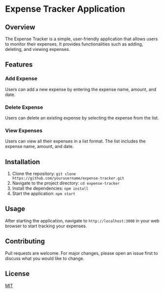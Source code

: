 # Expense Tracker Application

## Overview
The Expense Tracker is a simple, user-friendly application that allows users to monitor their expenses. It provides functionalities such as adding, deleting, and viewing expenses.

## Features

### Add Expense
Users can add a new expense by entering the expense name, amount, and date.

### Delete Expense
Users can delete an existing expense by selecting the expense from the list.

### View Expenses
Users can view all their expenses in a list format. The list includes the expense name, amount, and date.

## Installation

1. Clone the repository: `git clone https://github.com/yourusername/expense-tracker.git`
2. Navigate to the project directory: `cd expense-tracker`
3. Install the dependencies: `npm install`
4. Start the application: `npm start`

## Usage

After starting the application, navigate to `http://localhost:3000` in your web browser to start tracking your expenses.

## Contributing

Pull requests are welcome. For major changes, please open an issue first to discuss what you would like to change.

## License

[MIT](https://choosealicense.com/licenses/mit/)